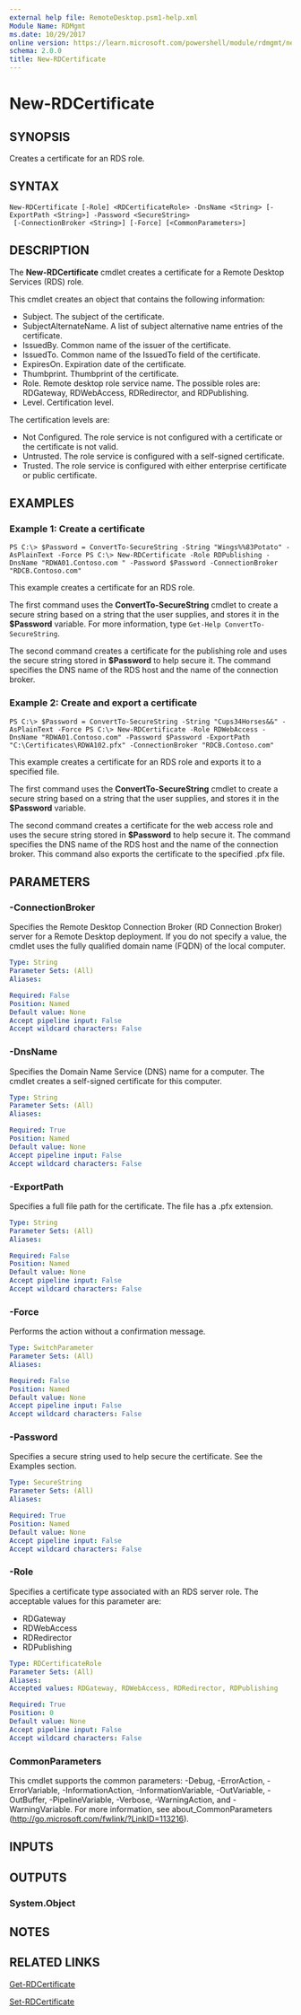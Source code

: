 ```yaml
---
external help file: RemoteDesktop.psm1-help.xml
Module Name: RDMgmt
ms.date: 10/29/2017
online version: https://learn.microsoft.com/powershell/module/rdmgmt/new-rdcertificate?view=windowsserver2012r2-ps&wt.mc_id=ps-gethelp
schema: 2.0.0
title: New-RDCertificate
---
```


# New-RDCertificate

## SYNOPSIS
Creates a certificate for an RDS role.

## SYNTAX

```
New-RDCertificate [-Role] <RDCertificateRole> -DnsName <String> [-ExportPath <String>] -Password <SecureString>
 [-ConnectionBroker <String>] [-Force] [<CommonParameters>]
```

## DESCRIPTION
The **New-RDCertificate** cmdlet creates a certificate for a Remote Desktop Services (RDS) role.

This cmdlet creates an object that contains the following information:

- Subject.
The subject of the certificate.
- SubjectAlternateName.
A list of subject alternative name entries of the certificate.
- IssuedBy.
Common name of the issuer of the certificate.
- IssuedTo.
Common name of the IssuedTo field of the certificate.
- ExpiresOn.
Expiration date of the certificate.
- Thumbprint.
Thumbprint of the certificate.
- Role.
Remote desktop role service name.
The possible roles are: RDGateway, RDWebAccess, RDRedirector, and RDPublishing.
- Level.
Certification level.

The certification levels are:

- Not Configured.
The role service is not configured with a certificate or the certificate is not valid.
- Untrusted.
The role service is configured with a self-signed certificate.
- Trusted.
The role service is configured with either enterprise certificate or public certificate.

## EXAMPLES

### Example 1: Create a certificate
```
PS C:\> $Password = ConvertTo-SecureString -String "Wings%%83Potato" -AsPlainText -Force PS C:\> New-RDCertificate -Role RDPublishing -DnsName "RDWA01.Contoso.com " -Password $Password -ConnectionBroker "RDCB.Contoso.com"
```

This example creates a certificate for an RDS role.

The first command uses the **ConvertTo-SecureString** cmdlet to create a secure string based on a string that the user supplies, and stores it in the **$Password** variable.
For more information, type `Get-Help ConvertTo-SecureString`.

The second command creates a certificate for the publishing role and uses the secure string stored in **$Password** to help secure it.
The command specifies the DNS name of the RDS host and the name of the connection broker.

### Example 2: Create and export a certificate
```
PS C:\> $Password = ConvertTo-SecureString -String "Cups34Horses&&" -AsPlainText -Force PS C:\> New-RDCertificate -Role RDWebAccess -DnsName "RDWA01.Contoso.com" -Password $Password -ExportPath "C:\Certificates\RDWA102.pfx" -ConnectionBroker "RDCB.Contoso.com"
```

This example creates a certificate for an RDS role and exports it to a specified file.

The first command uses the **ConvertTo-SecureString** cmdlet to create a secure string based on a string that the user supplies, and stores it in the **$Password** variable.

The second command creates a certificate for the web access role and uses the secure string stored in **$Password** to help secure it.
The command specifies the DNS name of the RDS host and the name of the connection broker.
This command also exports the certificate to the specified .pfx file.

## PARAMETERS

### -ConnectionBroker
Specifies the Remote Desktop Connection Broker (RD Connection Broker) server for a Remote Desktop deployment.
If you do not specify a value, the cmdlet uses the fully qualified domain name (FQDN) of the local computer.

```yaml
Type: String
Parameter Sets: (All)
Aliases:

Required: False
Position: Named
Default value: None
Accept pipeline input: False
Accept wildcard characters: False
```

### -DnsName
Specifies the Domain Name Service (DNS) name for a computer.
The cmdlet creates a self-signed certificate for this computer.

```yaml
Type: String
Parameter Sets: (All)
Aliases:

Required: True
Position: Named
Default value: None
Accept pipeline input: False
Accept wildcard characters: False
```

### -ExportPath
Specifies a full file path for the certificate.
The file has a .pfx extension.

```yaml
Type: String
Parameter Sets: (All)
Aliases:

Required: False
Position: Named
Default value: None
Accept pipeline input: False
Accept wildcard characters: False
```

### -Force
Performs the action without a confirmation message.

```yaml
Type: SwitchParameter
Parameter Sets: (All)
Aliases:

Required: False
Position: Named
Default value: None
Accept pipeline input: False
Accept wildcard characters: False
```

### -Password
Specifies a secure string used to help secure the certificate.
See the Examples section.

```yaml
Type: SecureString
Parameter Sets: (All)
Aliases:

Required: True
Position: Named
Default value: None
Accept pipeline input: False
Accept wildcard characters: False
```

### -Role
Specifies a certificate type associated with an RDS server role.
The acceptable values for this parameter are:

- RDGateway
- RDWebAccess
- RDRedirector
- RDPublishing

```yaml
Type: RDCertificateRole
Parameter Sets: (All)
Aliases:
Accepted values: RDGateway, RDWebAccess, RDRedirector, RDPublishing

Required: True
Position: 0
Default value: None
Accept pipeline input: False
Accept wildcard characters: False
```

### CommonParameters
This cmdlet supports the common parameters: -Debug, -ErrorAction, -ErrorVariable, -InformationAction, -InformationVariable, -OutVariable, -OutBuffer, -PipelineVariable, -Verbose, -WarningAction, and -WarningVariable. For more information, see about_CommonParameters (http://go.microsoft.com/fwlink/?LinkID=113216).

## INPUTS

## OUTPUTS

### System.Object

## NOTES

## RELATED LINKS

[Get-RDCertificate](./Get-RDCertificate.md)

[Set-RDCertificate](./Set-RDCertificate.md)

